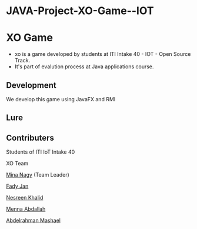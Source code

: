 # JAVA-Project-XO-Game--IOT

# XO Game

- xo is a game developed by students at ITI Intake 40 - IOT - Open Source Track.
- It's part of evalution process at Java applications course.

## Development
We develop this game using JavaFX and RMI 


## Lure

## Contributers

Students of ITI IoT Intake 40

XO Team  
  
[Mina Nagy](https://github.com/menanagy) (Team Leader)

[Fady Jan](https://github.com/fadyjan)

[Nesreen Khalid](https://github.com/NesreenKhalid)

[Menna Abdallah](https://github.com/MennaAbdallah)

[Abdelrahman Mashael](https://github.com/abdomashael)   

